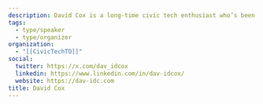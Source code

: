 ```yaml
---
description: David Cox is a long-time civic tech enthusiast who’s been fortunate enough to work in tech within the civil service. On weekdays, he’s on a mission to drink lots of tea and improve accessibility through the UK Government’s design system. On weekends, he’s a Canadian tourist, exploring London’s endless foods, sights, and rainy weather.
tags:
  - type/speaker
  - type/organizer
organization:
  - "[[CivicTechTO]]"
social:
  twitter: https://x.com/dav_idcox
  linkedin: https://www.linkedin.com/in/dav-idcox/
  website: https://dav-idc.com
title: David Cox
---
```


